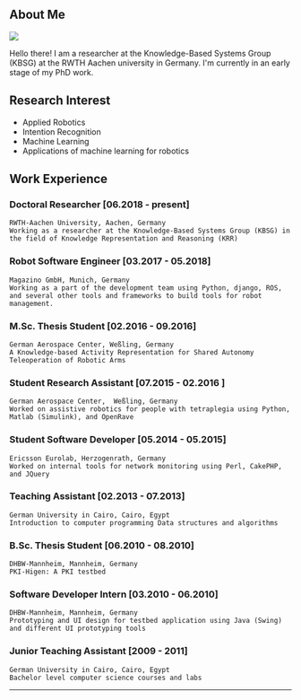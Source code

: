 ## About Me

<img class="profile-picture" src="behery.github.io/img/m-behery-circle.png">

Hello there! I am a researcher at the Knowledge-Based Systems Group (KBSG) at the RWTH Aachen university in Germany. I'm currently in an early stage of my PhD work. 

## Research Interest

- Applied Robotics
- Intention Recognition
- Machine Learning 
- Applications of machine learning for robotics

## Work Experience

### Doctoral Researcher [06.2018 - present]
    RWTH-Aachen University, Aachen, Germany
    Working as a researcher at the Knowledge-Based Systems Group (KBSG) in the field of Knowledge Representation and Reasoning (KRR)
  

### Robot Software Engineer [03.2017 - 05.2018]
    Magazino GmbH, Munich, Germany
    Working as a part of the development team using Python, django, ROS, and several other tools and frameworks to build tools for robot management.
  

### M.Sc. Thesis Student [02.2016 - 09.2016]
    German Aerospace Center, Weßling, Germany
    A Knowledge-based Activity Representation for Shared Autonomy Teleoperation of Robotic Arms
  

### Student Research Assistant [07.2015 - 02.2016 ]
    German Aerospace Center,  Weßling, Germany
    Worked on assistive robotics for people with tetraplegia using Python, Matlab (Simulink), and OpenRave
  

### Student Software Developer [05.2014 - 05.2015]
    Ericsson Eurolab, Herzogenrath, Germany
    Worked on internal tools for network monitoring using Perl, CakePHP, and JQuery


### Teaching Assistant [02.2013 - 07.2013]
    German University in Cairo, Cairo, Egypt
    Introduction to computer programming Data structures and algorithms
  

### B.Sc. Thesis Student [06.2010 - 08.2010]
    DHBW-Mannheim, Mannheim, Germany
    PKI-Higen: A PKI testbed
  

### Software Developer Intern [03.2010 - 06.2010]
    DHBW-Mannheim, Mannheim, Germany
    Prototyping and UI design for testbed application using Java (Swing) and different UI prototyping tools
  

### Junior Teaching Assistant [2009 - 2011]
    German University in Cairo, Cairo, Egypt
    Bachelor level computer science courses and labs

---
